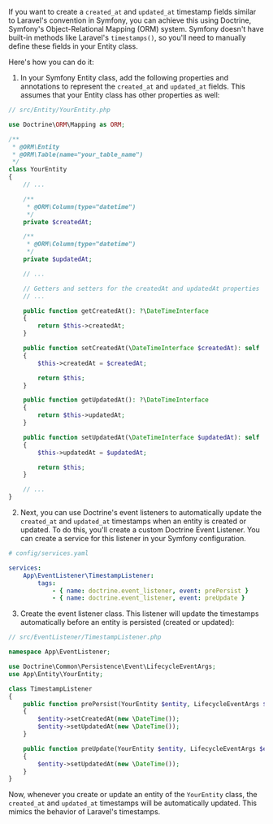 If you want to create a `created_at` and `updated_at` timestamp fields similar to Laravel's convention in Symfony, you can achieve this using Doctrine, Symfony's Object-Relational Mapping (ORM) system. Symfony doesn't have built-in methods like Laravel's `timestamps()`, so you'll need to manually define these fields in your Entity class.

Here's how you can do it:

1. In your Symfony Entity class, add the following properties and annotations to represent the `created_at` and `updated_at` fields. This assumes that your Entity class has other properties as well:

```php
// src/Entity/YourEntity.php

use Doctrine\ORM\Mapping as ORM;

/**
 * @ORM\Entity
 * @ORM\Table(name="your_table_name")
 */
class YourEntity
{
    // ...

    /**
     * @ORM\Column(type="datetime")
     */
    private $createdAt;

    /**
     * @ORM\Column(type="datetime")
     */
    private $updatedAt;

    // ...

    // Getters and setters for the createdAt and updatedAt properties
    // ...

    public function getCreatedAt(): ?\DateTimeInterface
    {
        return $this->createdAt;
    }

    public function setCreatedAt(\DateTimeInterface $createdAt): self
    {
        $this->createdAt = $createdAt;

        return $this;
    }

    public function getUpdatedAt(): ?\DateTimeInterface
    {
        return $this->updatedAt;
    }

    public function setUpdatedAt(\DateTimeInterface $updatedAt): self
    {
        $this->updatedAt = $updatedAt;

        return $this;
    }

    // ...
}
```

2. Next, you can use Doctrine's event listeners to automatically update the `created_at` and `updated_at` timestamps when an entity is created or updated. To do this, you'll create a custom Doctrine Event Listener. You can create a service for this listener in your Symfony configuration.

```yaml
# config/services.yaml

services:
    App\EventListener\TimestampListener:
        tags:
            - { name: doctrine.event_listener, event: prePersist }
            - { name: doctrine.event_listener, event: preUpdate }
```

3. Create the event listener class. This listener will update the timestamps automatically before an entity is persisted (created or updated):

```php
// src/EventListener/TimestampListener.php

namespace App\EventListener;

use Doctrine\Common\Persistence\Event\LifecycleEventArgs;
use App\Entity\YourEntity;

class TimestampListener
{
    public function prePersist(YourEntity $entity, LifecycleEventArgs $event): void
    {
        $entity->setCreatedAt(new \DateTime());
        $entity->setUpdatedAt(new \DateTime());
    }

    public function preUpdate(YourEntity $entity, LifecycleEventArgs $event): void
    {
        $entity->setUpdatedAt(new \DateTime());
    }
}
```

Now, whenever you create or update an entity of the `YourEntity` class, the `created_at` and `updated_at` timestamps will be automatically updated. This mimics the behavior of Laravel's timestamps.